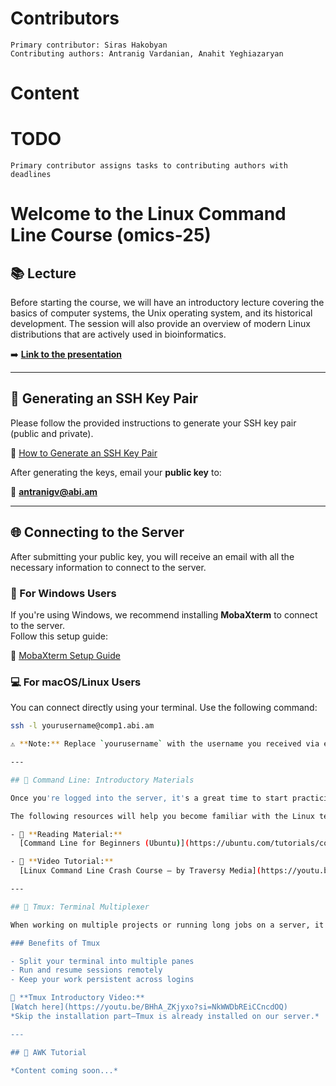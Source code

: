   # Contributors
    Primary contributor: Siras Hakobyan
    Contributing authors: Antranig Vardanian, Anahit Yeghiazaryan
  # Content  
  # TODO
    Primary contributor assigns tasks to contributing authors with deadlines

# Welcome to the Linux Command Line Course (omics-25)

## 📚 Lecture

Before starting the course, we will have an introductory lecture covering the basics of computer systems, the Unix operating system, and its historical development. The session will also provide an overview of modern Linux distributions that are actively used in bioinformatics.

➡️ **[Link to the presentation]()**

---

## 🔐 Generating an SSH Key Pair

Please follow the provided instructions to generate your SSH key pair (public and private).

🔗 [How to Generate an SSH Key Pair](https://github.com/abi-am/it-resources/blob/main/access-to-server/howto.md)

After generating the keys, email your **public key** to:

📧 **antranigv@abi.am**

---

## 🌐 Connecting to the Server

After submitting your public key, you will receive an email with all the necessary information to connect to the server.

### 🔧 For Windows Users

If you're using Windows, we recommend installing **MobaXterm** to connect to the server.  
Follow this setup guide:

🔗 [MobaXterm Setup Guide](https://github.com/abi-am/it-resources/blob/main/access-to-server/windows-users.md)

### 💻 For macOS/Linux Users

You can connect directly using your terminal. Use the following command:

```bash
ssh -l yourusername@comp1.abi.am

⚠️ **Note:** Replace `yourusername` with the username you received via email.

---

## 🧪 Command Line: Introductory Materials

Once you're logged into the server, it's a great time to start practicing basic command-line usage.

The following resources will help you become familiar with the Linux terminal environment:

- 📖 **Reading Material:**  
  [Command Line for Beginners (Ubuntu)](https://ubuntu.com/tutorials/command-line-for-beginners#1-overview)

- 🎥 **Video Tutorial:**  
  [Linux Command Line Crash Course – by Traversy Media](https://youtu.be/oxuRxtrO2Ag?si=Kdp28s4ho4GYLCnI)

---

## 🧰 Tmux: Terminal Multiplexer

When working on multiple projects or running long jobs on a server, it's important to keep your sessions active even if you disconnect. **Tmux** helps you do exactly that.

### Benefits of Tmux

- Split your terminal into multiple panes  
- Run and resume sessions remotely  
- Keep your work persistent across logins

🎥 **Tmux Introductory Video:**  
[Watch here](https://youtu.be/BHhA_ZKjyxo?si=NkWWDbREiCCncdOQ)  
*Skip the installation part—Tmux is already installed on our server.*

---

## 🧮 AWK Tutorial

*Content coming soon...*

